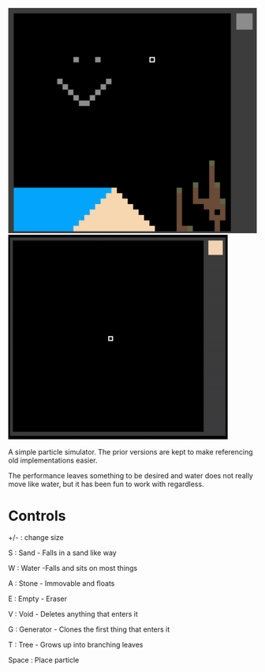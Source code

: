 ![Example](https://github.com/lwneumann/ParticleSim/blob/main/example.png)
![Examplegif](https://github.com/lwneumann/ParticleSim/blob/main/example.gif)

A simple particle simulator. The prior versions are kept to make referencing old implementations easier.

The performance leaves something to be desired and water does not really move like water, but it has been fun to work with regardless.

# Controls

+/- : change size

S : Sand - Falls in a sand like way
    
W : Water -Falls and sits on most things

A : Stone - Immovable and floats

E : Empty - Eraser

V : Void - Deletes anything that enters it

G : Generator - Clones the first thing that enters it

T : Tree - Grows up into branching leaves

Space : Place particle
